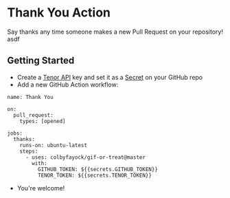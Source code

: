 # Thank You Action

Say thanks any time someone makes a new Pull Request on your repository!
asdf
## Getting Started
* Create a [Tenor API](https://tenor.com/gifapi/documentation) key and set it as a [Secret](https://docs.github.com/en/actions/reference/encrypted-secrets) on your GitHub repo
* Add a new GitHub Action workflow:
```
name: Thank You

on:
  pull_request:
    types: [opened]

jobs:
  thanks:
    runs-on: ubuntu-latest
    steps:
      - uses: colbyfayock/gif-or-treat@master
        with:
          GITHUB_TOKEN: ${{secrets.GITHUB_TOKEN}}
          TENOR_TOKEN: ${{secrets.TENOR_TOKEN}}
```
* You're welcome!
